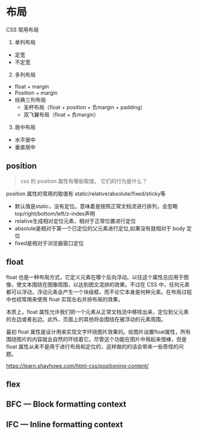 # 布局

CSS 常用布局

1. 单列布局
  - 定宽
  - 不定宽
2. 多列布局
  - float + margin
  - Position + margin
  - 经典三列布局
    - 圣杯布局（float + position + 负margin + padding）
    - 双飞翼布局（float + 负margin）
3. 居中布局
  - 水平居中
  - 垂直居中



## position

> css 的 position 属性有哪些取值， 它们的行为是什么？

position 属性的常用的取值有 static/relative/absolute/fixed/sticky等
- 默认值是static，没有定位。意味着是按照正常文档流进行排列，会忽略top/right/bottom/left/z-index声明
- relative生成相对定位元素，相对于正常位置进行定位
- absolute是相对于第一个已定位的父元素进行定位,如果没有就相对于 body 定位
- fixed是相对于浏览器窗口定位

## float

float 也是一种布局方式，它定义元素在哪个反向浮动。以往这个属性总应用于图像，使文本围绕在图像周围，以达到图文混排的效果。不过在 CSS 中，任何元素都可以浮动，浮动元素会产生一个块级框，而不论它本身是何种元素。在布局过程中也经常用来使用 float 实现左右并排布局的效果。

本质上，float 属性允许我们把一个元素从正常文档流中移除出来，定位到父元素的左边或者右边。此外，页面上的其他将会围绕在被浮动的元素周围。

最初 float 属性是设计用来实现文字环绕图片效果的。给图片设置float属性，所有围绕图片的内容就会自然的环绕着它。尽管这个功能在图片中用起来很棒，但是 float 属性从来不是用于进行布局和定位的，这样做的的话会带来一些奇怪的问题。

https://learn.shayhowe.com/html-css/positioning-content/

## flex


## BFC — Block formatting context
## IFC — Inline formatting context
